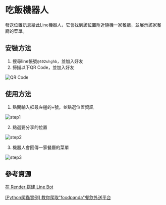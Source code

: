 # 吃飯機器人

發送位置訊息給此Line機器人，它會找到該位置附近隨機一家餐廳，並展示該家餐廳的菜單。

## 安裝方法

1. 搜尋line帳號`@402uhghb`，並加入好友
2. 掃描以下QR Code，並加入好友

![QR Code](image/qrcode.png)

## 使用方法

1. 點開輸入框最左邊的+號，並點選位置資訊

![step1](image/step1.png)

2. 點選要分享的位置

![step2](image/step2.png)

3. 機器人會回傳一家餐廳的菜單

![step3](image/step3.png)

## 參考資源

[在 Render 搭建 Line Bot](https://rnnnnn.medium.com/在-render-搭建-line-bot-92b35bedb24e)

[[Python爬蟲實例] 教你爬取"foodpanda"餐飲外送平台](https://blog.jiatool.com/posts/foodpanda_spider/#取得餐廳基本資料與菜單)